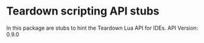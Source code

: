 # Teardown scripting API stubs

In this package are stubs to hint the Teardown Lua API for IDEs.
API Version: 0.9.0
